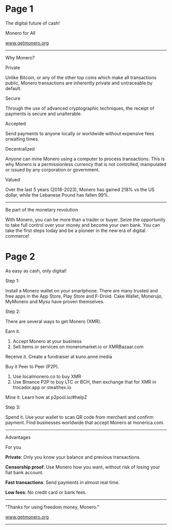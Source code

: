 # Page 1

The digital future of cash!

Monero for All

www.getmonero.org

---

Why Monero?

Private

Unlike Bitcoin, or any of the other top coins which make all transactions public, Monero transactions are inherently private and untraceable by default.

Secure

Through the use of advanced cryptographic techniques, the receipt of payments is secure and unalterable.

Accepted

Send payments to anyone locally or worldwide without expensive fees orwaiting times.

Decentralized

Anyone can mine Monero using a computer to process transactions. This is why Monero is a permissionless currency that is not controlled, manipulated or issued by any corporation or government.

Valued

Over the last 5 years (2018-2023), Monero has gained 218% vs the US dollar, while the Lebanese Pound has fallen 99%.

---

Be part of the monetary revolution

With Monero, you can be more than a trader or buyer. Seize the opportunity to take full control over your money and become your own bank. You can take the first steps today and be a pioneer in the new era of digital commerce!

# Page 2

As easy as cash, only digital!

Step 1:

Install a Monero wallet on your smartphone. 
There are many trusted and free apps in the
App Store, Play Store and F-Droid. 
Cake Wallet, Monerujo, MyMonero and 
Mysu have proven themselves.

Step 2: 

There are several ways to get Monero (XMR).

Earn it.
1) Accept Monero at your business
2) Sell items or services on moneromarket.io 
   or XMRBazaar.com

Receive it. Create a fundraiser at kuno.anne.media
	
Buy it Peer to Peer (P2P).
1) Use localmonero.co to buy XMR
2) Use Binance P2P to buy LTC or BCH, then exchange that for XMR in trocador.app or stealthex.io
   
Mine it. Learn how at p2pool.io/#helpZ

Step 3: 

Spend it. Use your wallet to scan QR code from merchant and confirm payment. Find businesses worldwide that accept Monero at monerica.com.

---

Advantages

For you

**Private**: Only you know your balance and previous transactions.

**Censorship proof**: Use Monero how you want, without risk of losing your fiat bank account.

**Fast transactions**: Send payments in almost real time.

**Low fees**: No credit card or bank fees.

---

“Thanks for using freedom money, Monero.”

www.getmonero.org

---
